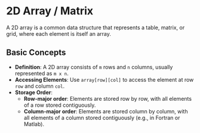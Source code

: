 # 2D Array / Matrix
A 2D array is a common data structure that represents a table, matrix, or grid, where each element is itself an array.

## Basic Concepts

* **Definition**: A 2D array consists of `m` rows and `n` columns, usually represented as `m x n`.
* **Accessing Elements**: Use `array[row][col]` to access the element at row `row` and column `col`.
* **Storage Order**:
  * **Row-major order**: Elements are stored row by row, with all elements of a row stored contiguously.
  * **Column-major order**: Elements are stored column by column, with all elements of a column stored contiguously (e.g., in Fortran or Matlab).

